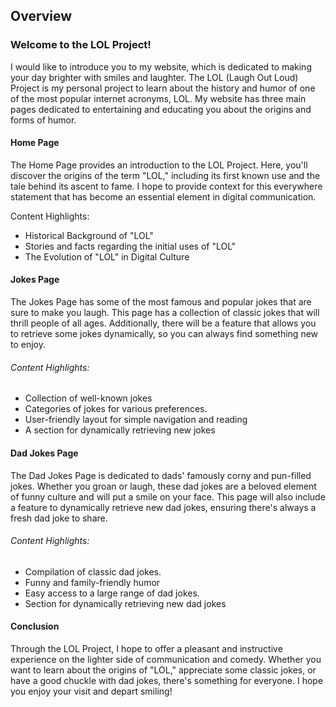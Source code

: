 ## Overview
### Welcome to the LOL Project!

I would like to introduce you to my website, which is 
dedicated to making your day brighter with smiles and laughter. 
The LOL (Laugh Out Loud) Project is my personal project to learn about the history and humor of one of the 
most popular internet acronyms, LOL. My website has three main pages dedicated to entertaining and educating 
you about the origins and forms of humor.

#### Home Page

The Home Page provides an introduction to the LOL 
Project. 
Here, you'll discover the origins of the term "LOL," 
including its first known use and the tale behind its ascent to fame.
I hope to provide context for this everywhere statement that has become an essential element in digital communication.

Content Highlights:

- Historical Background of "LOL"
- Stories and facts regarding the initial uses of "LOL"
- The Evolution of "LOL" in Digital Culture

#### Jokes Page
The Jokes Page has some of the most famous and popular jokes that are sure to make you laugh. 
This page has a collection of classic jokes that will thrill people of all ages.
Additionally, there will be a feature that allows you to retrieve some jokes dynamically, so you can always find something new to enjoy.


###### Content Highlights:

- Collection of well-known jokes
- Categories of jokes for various preferences.
- User-friendly layout for simple navigation and reading
- A section for dynamically retrieving new jokes

#### Dad Jokes Page

The Dad Jokes Page is dedicated to dads' famously corny and pun-filled jokes. 
Whether you groan or laugh, these dad jokes are a beloved element of funny culture and will put a smile on your face.
This page will also include a feature to dynamically retrieve new dad jokes, ensuring there's always a fresh dad joke to share.

###### Content Highlights:

- Compilation of classic dad jokes.
- Funny and family-friendly humor
- Easy access to a large range of dad jokes.
- Section for dynamically retrieving new dad jokes

#### Conclusion
Through the LOL Project, I hope to offer a pleasant and instructive experience on the lighter side of communication and comedy. 
Whether you want to learn about the origins of "LOL," appreciate some classic jokes, or have a good chuckle with dad jokes, there's something for everyone. 
I hope you enjoy your visit and depart smiling!




